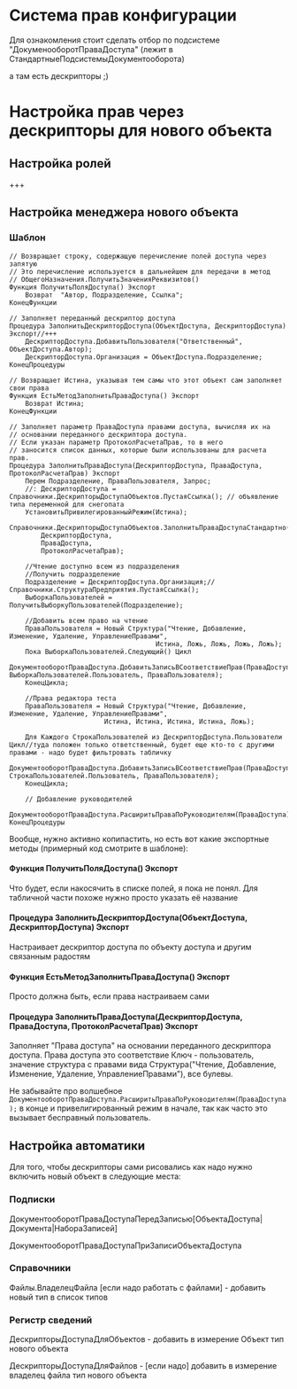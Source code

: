 # Система прав конфигурации

Для ознакомления стоит сделать отбор по подсистеме "ДокуменооборотПраваДоступа" (лежит в СтандартныеПодсистемыДокументооборота)

а там есть дескрипторы ;)

# Настройка прав через дескрипторы для нового объекта

## Настройка ролей

+++

## Настройка менеджера нового объекта

### Шаблон

``` 1c
// Возвращает строку, содержащую перечисление полей доступа через запятую
// Это перечисление используется в дальнейшем для передачи в метод
// ОбщегоНазначения.ПолучитьЗначенияРеквизитов()
Функция ПолучитьПоляДоступа() Экспорт
    Возврат  "Автор, Подразделение, Ссылка";
КонецФункции

// Заполняет переданный дескриптор доступа
Процедура ЗаполнитьДескрипторДоступа(ОбъектДоступа, ДескрипторДоступа) Экспорт//+++
    ДескрипторДоступа.ДобавитьПользователя("Ответственный", ОбъектДоступа.Автор);
    ДескрипторДоступа.Организация = ОбъектДоступа.Подразделение;
КонецПроцедуры

// Возвращает Истина, указывая тем самы что этот объект сам заполняет свои права
Функция ЕстьМетодЗаполнитьПраваДоступа() Экспорт
    Возврат Истина;
КонецФункции

// Заполняет параметр ПраваДоступа правами доступа, вычисляя их на
// основании переданного дескриптора доступа.
// Если указан параметр ПротоколРасчетаПрав, то в него
// заносится список данных, которые были использованы для расчета прав.
Процедура ЗаполнитьПраваДоступа(ДескрипторДоступа, ПраваДоступа, ПротоколРасчетаПрав) Экспорт
    Перем Подразделение, ПраваПользователя, Запрос;
    //: ДескрипторДоступа = Справочники.ДескрипторыДоступаОбъектов.ПустаяСсылка(); // объявление типа переменной для снегопата
    УстановитьПривилегированныйРежим(Истина);
    Справочники.ДескрипторыДоступаОбъектов.ЗаполнитьПраваДоступаСтандартно(
        ДескрипторДоступа,
        ПраваДоступа,
        ПротоколРасчетаПрав);

    //Чтение доступно всем из подразделения
    //Получить подразделение
    Подразделение = ДескрипторДоступа.Организация;//Справочники.СтруктураПредприятия.ПустаяСсылка();
    ВыборкаПользователей = ПолучитьВыборкуПользователей(Подразделение);

    //Добавить всем право на чтение
    ПраваПользователя = Новый Структура("Чтение, Добавление, Изменение, Удаление, УправлениеПравами",
                                     Истина, Ложь, Ложь, Ложь, Ложь);
    Пока ВыборкаПользователей.Следующий() Цикл
        ДокументооборотПраваДоступа.ДобавитьЗаписьВСоответствиеПрав(ПраваДоступа, ВыборкаПользователей.Пользователь, ПраваПользователя);
    КонецЦикла;

    //Права редактора теста
    ПраваПользователя = Новый Структура("Чтение, Добавление, Изменение, Удаление, УправлениеПравами",
                        Истина, Истина, Истина, Истина, Ложь);

    Для Каждого СтрокаПользователей из ДескрипторДоступа.Пользователи Цикл//туда положен только ответственный, будет еще кто-то с другими правами - надо будет фильтровать табличку
        ДокументооборотПраваДоступа.ДобавитьЗаписьВСоответствиеПрав(ПраваДоступа, СтрокаПользователей.Пользователь, ПраваПользователя);
    КонецЦикла;

    // Добавление руководителей
    ДокументооборотПраваДоступа.РасширитьПраваПоРуководителям(ПраваДоступа);
КонецПроцедуры
```

Вообще, нужно активно копипастить, но есть вот какие экспортные методы (примерный код смотрите в шаблоне):

#### Функция ПолучитьПоляДоступа() Экспорт

Что будет, если накосячить в списке полей, я пока не понял. Для табличной части похоже нужно просто указать её название

#### Процедура ЗаполнитьДескрипторДоступа(ОбъектДоступа, ДескрипторДоступа) Экспорт

Настраивает дескриптор доступа по объекту доступа и другим связанным радостям

#### Функция ЕстьМетодЗаполнитьПраваДоступа() Экспорт

Просто должна быть, если права настраиваем сами

#### Процедура ЗаполнитьПраваДоступа(ДескрипторДоступа, ПраваДоступа, ПротоколРасчетаПрав) Экспорт

Заполняет "Права доступа" на основании переданного дескриптора доступа. Права доступа это соответствие Ключ - пользователь, значение структура с правами вида Структура("Чтение, Добавление, Изменение, Удаление, УправлениеПравами"), все булевы.

Не забывайте про волшебное `ДокументооборотПраваДоступа.РасширитьПраваПоРуководителям(ПраваДоступа);` в конце и привелигированный режим в начале, так как часто это вызывает бесправный пользователь.

## Настройка автоматики

Для того, чтобы дескрипторы сами рисовались как надо нужно включить новый объект в следующие места:

### Подписки

ДокументооборотПраваДоступаПередЗаписью[ОбъектаДоступа|Документа|НабораЗаписей]

ДокументооборотПраваДоступаПриЗаписиОбъектаДоступа

### Справочники

Файлы.ВладелецФайла [если надо работать с файлами] - добавить новый тип в список типов

### Регистр сведений

ДескрипторыДоступаДляОбъектов - добавить в измерение Объект тип нового объекта

ДескрипторыДоступаДляФайлов - [если надо] добавить в измерение владелец файла тип нового объекта
